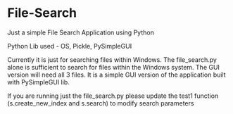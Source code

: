 # File-Search
Just a simple File Search Application using Python

Python Lib used - OS, Pickle, PySimpleGUI

Currently it is just for searching files within Windows.
The file_search.py alone is sufficient to search for files within the Windows system.
The GUI version will need all 3 files. It is a simple GUI version of the application built with PySimpleGUI lib.

If you are running just the file_search.py please update the test1 function (s.create_new_index and s.search) to modify search parameters

